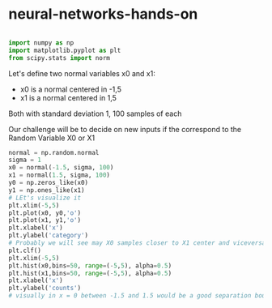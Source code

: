 # neural-networks-hands-on

```python

import numpy as np
import matplotlib.pyplot as plt
from scipy.stats import norm
```

Let's define two normal variables x0 and x1:

* x0 is a normal centered in -1,5
* x1 is a normal centered in 1,5

Both with standard deviation 1,
100 samples of each

Our challenge will be to decide on new inputs if the correspond to the Random Variable X0 or X1

```python
normal = np.random.normal
sigma = 1
x0 = normal(-1.5, sigma, 100)
x1 = normal(1.5, sigma, 100)
y0 = np.zeros_like(x0)
y1 = np.ones_like(x1)
# LEt's visualize it
plt.xlim(-5,5)
plt.plot(x0, y0,'o')
plt.plot(x1, y1,'o')
plt.xlabel('x')
plt.ylabel('category')
# Probably we will see may X0 samples closer to X1 center and viceversa
plt.clf()
plt.xlim(-5,5)
plt.hist(x0,bins=50, range=(-5,5), alpha=0.5)
plt.hist(x1,bins=50, range=(-5,5), alpha=0.5)
plt.xlabel('x')
plt.ylabel('counts')
# visually in x = 0 between -1.5 and 1.5 would be a good separation boundary
```